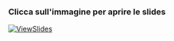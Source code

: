 ### Clicca sull'immagine per aprire le slides
[<img src="https://image.ibb.co/cOEddF/Schermata_2017_05_20_alle_14_08_51.png" alt="ViewSlides"/>](http://apagiaro.it/mesh/)